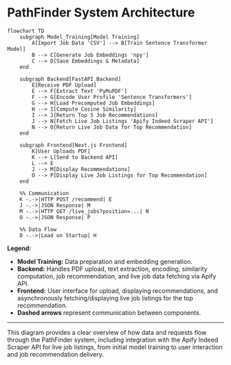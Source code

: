 # PathFinder System Architecture

```mermaid
flowchart TD
    subgraph Model_Training[Model Training]
        A[Import Job Data 'CSV'] --> B[Train Sentence Transformer Model]
        B --> C[Generate Job Embeddings 'npy']
        C --> D[Save Embeddings & Metadata]
    end

    subgraph Backend[FastAPI Backend]
        E[Receive PDF Upload]
        E --> F[Extract Text 'PyMuPDF']
        F --> G[Encode User Profile 'Sentence Transformers']
        G --> H[Load Precomputed Job Embeddings]
        H --> I[Compute Cosine Similarity]
        I --> J[Return Top 5 Job Recommendations]
        J --> N[Fetch Live Job Listings 'Apify Indeed Scraper API']
        N --> O[Return Live Job Data for Top Recommendation]
    end

    subgraph Frontend[Next.js Frontend]
        K[User Uploads PDF]
        K --> L[Send to Backend API]
        L --> E
        J --> M[Display Recommendations]
        O --> P[Display Live Job Listings for Top Recommendation]
    end

    %% Communication
    K -.->|HTTP POST /recommend| E
    J -.->|JSON Response| M
    M -.->|HTTP GET /live_jobs?position=...| N
    O -.->|JSON Response| P

    %% Data Flow
    D -.->|Load on Startup| H
```


**Legend:**
- **Model Training:** Data preparation and embedding generation.
- **Backend:** Handles PDF upload, text extraction, encoding, similarity computation, job recommendation, and live job data fetching via Apify API.
- **Frontend:** User interface for upload, displaying recommendations, and asynchronously fetching/displaying live job listings for the top recommendation.
- **Dashed arrows** represent communication between components.

---

This diagram provides a clear overview of how data and requests flow through the PathFinder system, including integration with the Apify Indeed Scraper API for live job listings, from initial model training to user interaction and job recommendation delivery.

